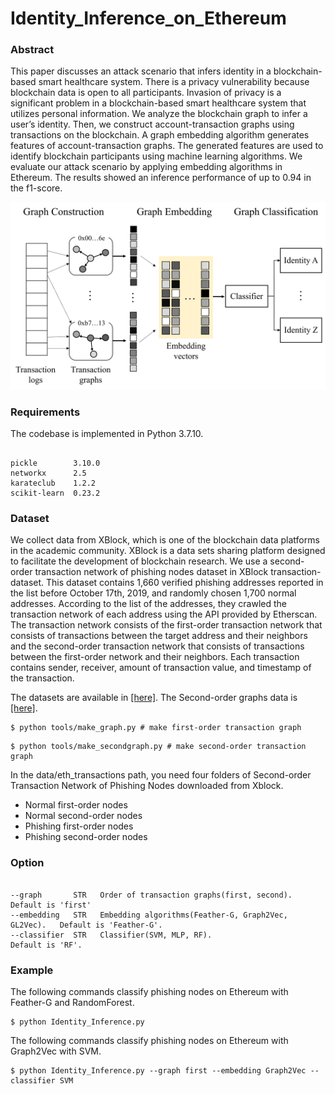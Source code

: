 # Identity_Inference_on_Ethereum

### Abstract

This paper discusses an attack scenario that infers identity in a blockchain-based smart healthcare system. There is a privacy vulnerability because blockchain data is open to all participants. Invasion of privacy is a significant problem in a blockchain-based smart healthcare system that utilizes personal information. We analyze the blockchain graph to infer a user’s identity. Then, we construct account-transaction graphs using transactions on the blockchain. A graph embedding algorithm generates features of account-transaction graphs. The generated features are used to identify blockchain participants using machine learning algorithms. We evaluate our attack scenario by applying embedding algorithms in Ethereum. The results showed an inference performance of up to 0.94 in the f1-score.

![overview](viz/overall.png)

### Requirements

The codebase is implemented in Python 3.7.10.
```

pickle        3.10.0
networkx      2.5
karateclub    1.2.2
scikit-learn  0.23.2
```

### Dataset

We collect data from XBlock, which is one of the blockchain data platforms in the academic community. XBlock is a data sets sharing platform designed to facilitate the development of blockchain research. We use a second-order transaction network of phishing nodes dataset in XBlock transaction-dataset. This dataset contains 1,660 verified phishing addresses reported in the list before October 17th, 2019, and randomly chosen 1,700 normal addresses. According to the list of the addresses, they crawled the transaction network of each address using the API provided by Etherscan. The transaction network consists of the first-order transaction network that consists of transactions between the target address and their neighbors and the second-order transaction network that consists of transactions between the first-order network and their neighbors. Each transaction contains sender, receiver, amount of transaction value, and timestamp of the transaction.

The datasets are available in [[here]](http://xblock.pro/tx/).
The Second-order graphs data is [[here]](https://drive.google.com/file/d/1pjEYnC4XsnyUVVgx6JwetAUoeMeOVcsa/view?usp=sharing).

```
$ python tools/make_graph.py # make first-order transaction graph
```

```
$ python tools/make_secondgraph.py # make second-order transaction graph
```

In the data/eth_transactions path, you need four folders of Second-order Transaction Network of Phishing Nodes downloaded from Xblock.

- Normal first-order nodes
- Normal second-order nodes
- Phishing first-order nodes
- Phishing second-order nodes

### Option

```

--graph       STR   Order of transaction graphs(first, second).           Default is 'first'
--embedding   STR   Embedding algorithms(Feather-G, Graph2Vec, GL2Vec).   Default is 'Feather-G'.
--classifier  STR   Classifier(SVM, MLP, RF).                             Default is 'RF'.
```

### Example

The following commands classify phishing nodes on Ethereum with Feather-G and RandomForest.

```
$ python Identity_Inference.py
```

The following commands classify phishing nodes on Ethereum with Graph2Vec with SVM.

```
$ python Identity_Inference.py --graph first --embedding Graph2Vec --classifier SVM
```

